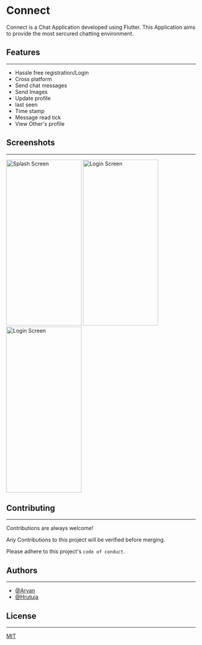 
# Connect

Connect is a Chat Application developed using Flutter. This Application aims to provide the most sercured chatting environment.


## Features
---
- Hassle free registration/Login
- Cross platform
- Send chat messages
- Send Images
- Update profile
- last seen
- Time stamp
- Message read tick
- View Other's profile 


## Screenshots
---
<img src="https://i.ibb.co/mGGX75H/1-splash-screen.png" alt='Splash Screen'  width="200px" height="441px">

<img src="https://i.ibb.co/vk48Gcd/2-login-screen.png" alt='Login Screen'  width="200px" height="441px">

<img src="https://i.ibb.co/yBLRt3H/4-home-screen.png" alt='Login Screen'  width="200px" height="441px">


## Contributing
---
Contributions are always welcome!

Any Contributions to this project will be verified before merging.

Please adhere to this project's `code of conduct`.


## Authors
---
- [@Aryan](https://github.com/hacker20028)
- [@Hrutuja](https://github.com/hrutujaX)
  

## License
---
[MIT](https://choosealicense.com/licenses/mit/)

